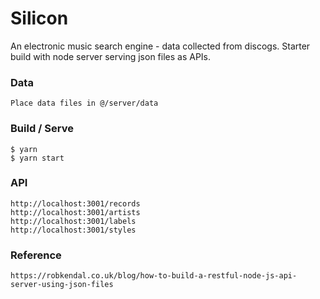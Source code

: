 # Silicon

An electronic music search engine -  data collected from discogs.
Starter build with node server serving json files as APIs.

### Data

```
Place data files in @/server/data
```

### Build / Serve

```
$ yarn
$ yarn start
```

### API 

```
http://localhost:3001/records
http://localhost:3001/artists
http://localhost:3001/labels
http://localhost:3001/styles
```

### Reference

```
https://robkendal.co.uk/blog/how-to-build-a-restful-node-js-api-server-using-json-files
```
